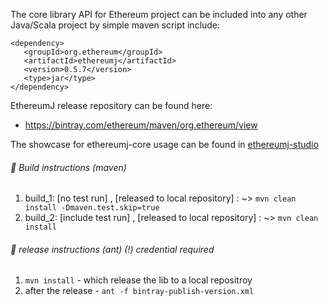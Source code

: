 
The core library API for Ethereum project can be included
into any other Java/Scala project by simple maven
script include:

```
<dependency>
   <groupId>org.ethereum</groupId>
   <artifactId>ethereumj</artifactId>
   <version>0.5.7</version>
   <type>jar</type>
</dependency>
```


EthereumJ release repository can be found here:
 * https://bintray.com/ethereum/maven/org.ethereum/view


The showcase for ethereumj-core usage can be found in [ethereumj-studio](../ethereumj-studio)

######  :small_blue_diamond: Build instructions (maven)
  1. build_1:  [no test run] , [released to local repository] : ~> ` mvn clean install -Dmaven.test.skip=true `
  2. build_2:  [include test run] , [released to local repository] : ~> ` mvn clean install  `

######  :small_blue_diamond: release instructions (ant) (!) credential required
  1. ` mvn install ` - which release the lib to a local repositroy
  2. after the release - ` ant -f bintray-publish-version.xml `




